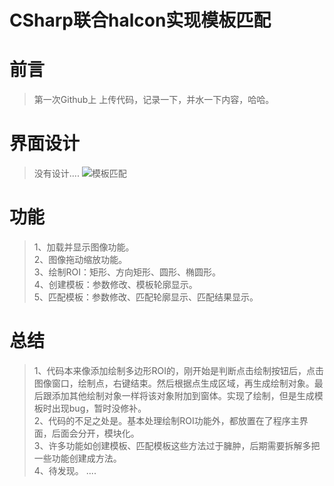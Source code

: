 # CSharp联合halcon实现模板匹配
# 前言
  > 第一次Github上 上传代码，记录一下，并水一下内容，哈哈。

# 界面设计
 > 没有设计....
![模板匹配](https://github.com/user-attachments/assets/5e4b4703-818b-496e-88b5-978a5e93fbe6)

# 功能
  > 1、加载并显示图像功能。  
  > 2、图像拖动缩放功能。  
  > 3、绘制ROI：矩形、方向矩形、圆形、椭圆形。  
  > 4、创建模板：参数修改、模板轮廓显示。  
  > 5、匹配模板：参数修改、匹配轮廓显示、匹配结果显示。  

# 总结
  > 1、代码本来像添加绘制多边形ROI的，刚开始是判断点击绘制按钮后，点击图像窗口，绘制点，右键结束。然后根据点生成区域，再生成绘制对象。最后跟添加其他绘制对象一样将该对象附加到窗体。实现了绘制，但是生成模板时出现bug，暂时没修补。  
  > 2、代码的不足之处是。基本处理绘制ROI功能外，都放置在了程序主界面，后面会分开，模块化。  
  > 3、许多功能如创建模板、匹配模板这些方法过于臃肿，后期需要拆解多把一些功能创建成方法。  
  > 4、待发现。 
  > ....  
